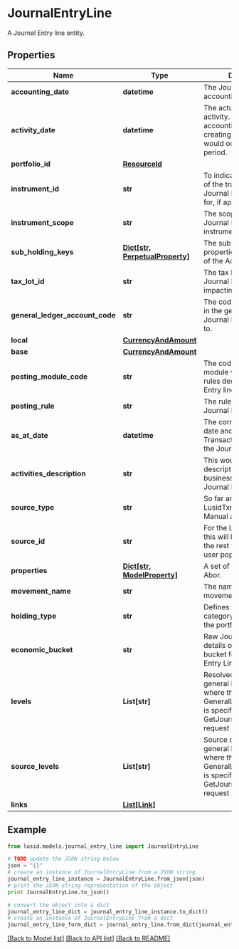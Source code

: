 # JournalEntryLine

A Journal Entry line entity.

## Properties
Name | Type | Description | Notes
------------ | ------------- | ------------- | -------------
**accounting_date** | **datetime** | The Journal Entry Line accounting date. | 
**activity_date** | **datetime** | The actual date of the activity. Differs from the accounting date when creating journals that would occur in a closed period. | 
**portfolio_id** | [**ResourceId**](ResourceId.md) |  | 
**instrument_id** | **str** | To indicate the instrument of the transaction that the Journal Entry Line posted for, if applicable. | 
**instrument_scope** | **str** | The scope in which the Journal Entry Line instrument is in. | 
**sub_holding_keys** | [**Dict[str, PerpetualProperty]**](PerpetualProperty.md) | The sub-holding properties which are part of the AccountingKey. | [optional] 
**tax_lot_id** | **str** | The tax lot Id that the Journal Entry Line is impacting. | 
**general_ledger_account_code** | **str** | The code of the account in the general ledger the Journal Entry was posted to. | 
**local** | [**CurrencyAndAmount**](CurrencyAndAmount.md) |  | 
**base** | [**CurrencyAndAmount**](CurrencyAndAmount.md) |  | 
**posting_module_code** | **str** | The code of the posting module where the posting rules derived the Journal Entry lines. | [optional] 
**posting_rule** | **str** | The rule generating the Journal Entry Line. | 
**as_at_date** | **datetime** | The corresponding input date and time of the Transaction generating the Journal Entry Line. | 
**activities_description** | **str** | This would be the description of the business activities this Journal Entry Line is for. | [optional] 
**source_type** | **str** | So far are 4 types: LusidTxn, LusidValuation, Manual and External. | 
**source_id** | **str** | For the Lusid Source Type this will be the txn Id. For the rest will be what the user populates. | 
**properties** | [**Dict[str, ModelProperty]**](ModelProperty.md) | A set of properties for the Abor. | [optional] 
**movement_name** | **str** | The name of the movement. | 
**holding_type** | **str** | Defines the broad category holding within the portfolio. | 
**economic_bucket** | **str** | Raw Journal Entry Line details of the economic bucket for the Journal Entry Line. | 
**levels** | **List[str]** | Resolved data from the general ledger profile where the GeneralLedgerProfileCode is specified in the GetJournalEntryLines request body. | [optional] 
**source_levels** | **List[str]** | Source data from the general ledger profile where the GeneralLedgerProfileCode is specified in the GetJournalEntryLines request body. | [optional] 
**links** | [**List[Link]**](Link.md) |  | [optional] 

## Example

```python
from lusid.models.journal_entry_line import JournalEntryLine

# TODO update the JSON string below
json = "{}"
# create an instance of JournalEntryLine from a JSON string
journal_entry_line_instance = JournalEntryLine.from_json(json)
# print the JSON string representation of the object
print JournalEntryLine.to_json()

# convert the object into a dict
journal_entry_line_dict = journal_entry_line_instance.to_dict()
# create an instance of JournalEntryLine from a dict
journal_entry_line_form_dict = journal_entry_line.from_dict(journal_entry_line_dict)
```
[[Back to Model list]](../README.md#documentation-for-models) [[Back to API list]](../README.md#documentation-for-api-endpoints) [[Back to README]](../README.md)


